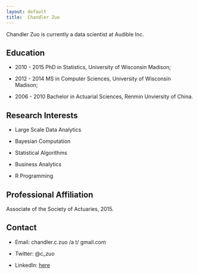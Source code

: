 ```yaml
---
layout: default 
title:  Chandler Zuo
---
```


Chandler Zuo is currently a data scientist at Audible Inc. 

## Education  

 -  2010 - 2015        PhD in Statistics, University of Wisconsin Madison;

 -  2012 - 2014       MS in Computer Sciences, University of Wisconsin Madison;

 -  2006 - 2010       Bachelor in Actuarial Sciences, Renmin Unviersity of China.

## Research Interests

 -  Large Scale Data Analytics

 -  Bayesian Computation

 -  Statistical Algorithms

 -  Business Analytics

 -  R Programming

## Professional Affiliation

Associate of the Society of Actuaries, 2015.

## Contact

 - Email: chandler.c.zuo /a t/ gmail.com

 - Twitter: @c_zuo

 - LinkedIn: [here](https://www.linkedin.com/pub/chandler-zuo-ph-d-asa/53/501/bb)

